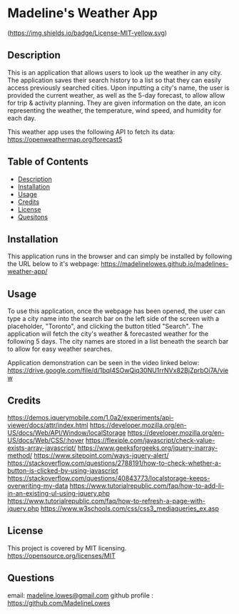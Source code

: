# Madeline's Weather App
(https://img.shields.io/badge/License-MIT-yellow.svg)
  
## Description 
This is an application that allows users to look up the weather in any city. The application saves their search history to a list so that they can easily access previously searched cities. Upon inputting a city's name, the user is provided the current weather, as well as the 5-day forecast, to allow allow for trip & activity planning. They are given information on the date, an icon representing the weather, the temperature, wind speed, and humidity for each day.

This weather app uses the following API to fetch its data:
https://openweathermap.org/forecast5

## Table of Contents
- [Description](#description)
- [Installation](#installation)
- [Usage](#usage)
- [Credits](#credits)
- [License](#license)
- [Quesitons](#questions)
    
## Installation 
This application runs in the browser and can simply be installed by following the URL below to it's webpage:
https://madelinelowes.github.io/madelines-weather-app/

## Usage 
To use this application, once the webpage has been opened, the user can type a city name into the search bar on the left side of the screen with a placeholder, "Toronto", and clicking the button titled "Search". The application will fetch the city's weather & forecasted weather for the following 5 days. The city names are stored in a list beneath the search bar to allow for easy weather searches.

Application demonstration can be seen in the video linked below:
https://drive.google.com/file/d/1bqI4SOwQiq30NU1rrNVx82BjZprbOi7A/view
                
## Credits 
https://demos.jquerymobile.com/1.0a2/experiments/api-viewer/docs/attr/index.html
https://developer.mozilla.org/en-US/docs/Web/API/Window/localStorage
https://developer.mozilla.org/en-US/docs/Web/CSS/:hover
https://flexiple.com/javascript/check-value-exists-array-javascript/
https://www.geeksforgeeks.org/jquery-inarray-method/
https://www.sitepoint.com/ways-jquery-alert/
https://stackoverflow.com/questions/2788191/how-to-check-whether-a-button-is-clicked-by-using-javascript
https://stackoverflow.com/questions/40843773/localstorage-keeps-overwriting-my-data
https://www.tutorialrepublic.com/faq/how-to-add-li-in-an-existing-ul-using-jquery.php
https://www.tutorialrepublic.com/faq/how-to-refresh-a-page-with-jquery.php
https://www.w3schools.com/css/css3_mediaqueries_ex.asp
            
## License
This project is covered by MIT licensing.
https://opensource.org/licenses/MIT
    
## Questions
email: madeline.lowes@gmail.com
github profile : https://github.com/MadelineLowes
